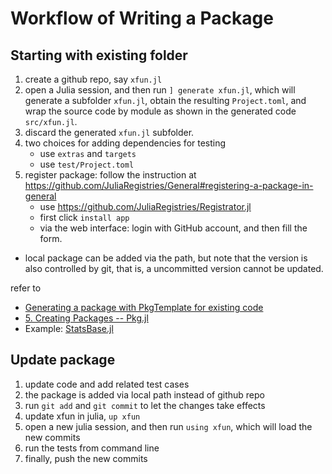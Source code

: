 # Workflow of Writing a Package

## Starting with existing folder

1. create a github repo, say `xfun.jl`
2. open a Julia session, and then run `] generate xfun.jl`, which will generate a subfolder `xfun.jl`, obtain the resulting `Project.toml`, and wrap the source code by module as shown in the generated code `src/xfun.jl`. 
3. discard the generated `xfun.jl` subfolder.
4. two choices for adding dependencies for testing
    - use `extras` and `targets` 
    - use `test/Project.toml`
5. register package: follow the instruction at <https://github.com/JuliaRegistries/General#registering-a-package-in-general>
    - use <https://github.com/JuliaRegistries/Registrator.jl>
    - first click `install app`
    - via the web interface: login with GitHub account, and then fill the form.

- local package can be added via the path, but note that the version is also controlled by git, that is, a uncommitted version cannot be updated.

refer to

- [Generating a package with PkgTemplate for existing code](https://discourse.julialang.org/t/generating-a-package-with-pkgtemplate-for-existing-code/25163)
- [5. Creating Packages -- Pkg.jl](https://pkgdocs.julialang.org/v1/creating-packages/)
- Example: [StatsBase.jl](https://github.com/JuliaStats/StatsBase.jl)

## Update package

1. update code and add related test cases
2. the package is added via local path instead of github repo
3. run `git add` and `git commit` to let the changes take effects
4. update xfun in julia, `up xfun`
4. open a new julia session, and then run `using xfun`, which will load the new commits
5. run the tests from command line
6. finally, push the new commits